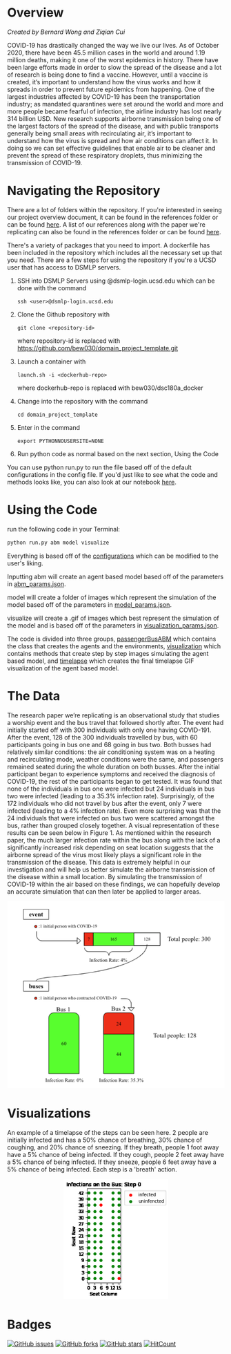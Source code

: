 # Overview 
_Created by Bernard Wong and Ziqian Cui_

COVID-19 has drastically changed the way we live our lives. As of October 2020, there have been 45.5 million cases in the world and around 1.19 million deaths, making it one of the worst epidemics in history. There have been large efforts made in order to slow the spread of the disease and a lot of research is being done to find a vaccine. However, until a vaccine is created, it’s important to understand how the virus works and how it spreads in order to prevent future epidemics from happening. One of the largest industries affected by COVID-19 has been the transportation industry; as mandated quarantines were set around the world and more and more people became fearful of infection, the airline industry has lost nearly 314 billion USD. New research supports airborne transmission being one of the largest factors of the spread of the disease, and with public transports generally being small areas with recirculating air, it’s important to understand how the virus is spread and how air conditions can affect it. In doing so we can set effective guidelines that enable air to be cleaner and prevent the spread of these respiratory droplets, thus minimizing the transmission of COVID-19. 

# Navigating the Repository 
There are a lot of folders within the repository. If you're interested in seeing our project overview document, it can be found in the references folder or can be found [here](https://github.com/bew030/domain_project_template/blob/main/references/SIMULATING%20AIRBORNE%20TRANSMISSION%20OF%20SARS-CoV-2%20AMONGST%20BUS%20RIDERS%20-%20checkpoint%201.pdf). A list of our references along with the paper we're replicating can also be found in the references folder or can be found [here](https://github.com/bew030/domain_project_template/blob/main/references/references.md). 

There's a variety of packages that you need to import. A dockerfile has been included in the repository which includes all the necessary set up that you need. There are a few steps for using the repository if you're a UCSD user that has access to DSMLP servers. 

1. SSH into DSMLP Servers using <user>@dsmlp-login.ucsd.edu which can be done with the command 
	
	```shell
	ssh <user>@dsmlp-login.ucsd.edu
	```

2. Clone the Github repository with 
	```shell
	git clone <repository-id> 
	```
	where repository-id is replaced with https://github.com/bew030/domain_project_template.git
	
3. Launch a container with
	```shell
	launch.sh -i <dockerhub-repo>
	```
	where dockerhub-repo is replaced with bew030/dsc180a_docker
	
4. Change into the repository with the command 
	```shell
	cd domain_project_template
	```
	
5. Enter in the command 
	```shell
	export PYTHONNOUSERSITE=NONE
	```

6. Run python code as normal based on the next section, Using the Code

You can use python run.py to run the file based off of the default configurations in the config file. If you'd just like to see what the code and methods looks like, you can also look at our notebook [here](https://github.com/bew030/domain_project_template/blob/main/notebooks/Example%20Notebook.ipynb).

# Using the Code 

run the following code in your Terminal: 

```python 
python run.py abm model visualize
```

Everything is based off of the [configurations](https://github.com/bew030/domain_project_template/tree/main/config) which can be modified to the user's liking.

Inputting abm will create an agent based model based off of the parameters in [abm_params.json](https://github.com/bew030/domain_project_template/blob/main/config/abm_params.json). 

model will create a folder of images which represent the simulation of the model based off of the parameters in [model_params.json](https://github.com/bew030/domain_project_template/blob/main/config/model_params.json). 

visualize will create a .gif of images which best represent the simulation of the model and is based off of the parameters in [visualization_params.json](https://github.com/bew030/domain_project_template/blob/main/config/visualization_params.json).


The code is divided into three groups, [passengerBusABM](https://github.com/bew030/domain_project_template/blob/main/src/passengerBusABM.py) which contains the class that creates the agents and the environments, [visualization](https://github.com/bew030/domain_project_template/blob/main/src/visualization.py) which contains methods that create step by step images simulating the agent based model, and [timelapse](https://github.com/bew030/domain_project_template/blob/main/src/timelapse.py) which creates the final timelapse GIF visualization of the agent based model. 

# The Data 
The research paper we’re replicating is an observational study that studies a worship event and the bus travel that followed shortly after. The event had initially started off with 300 individuals with only one having COVID-191. After the event, 128 of the 300 individuals travelled by bus, with 60 participants going in bus one and 68 going in bus two. Both busses had relatively similar conditions: the air conditioning system was on a heating and recirculating mode, weather conditions were the same, and passengers remained seated during the whole duration on both busses. 
After the initial participant began to experience symptoms and received the diagnosis of COVID-19, the rest of the participants began to get tested. It was found that none of the individuals in bus one were infected but 24 individuals in bus two were infected (leading to a 35.3% infection rate). Surprisingly, of the 172 individuals who did not travel by bus after the event, only 7 were infected (leading to a 4% infection rate). Even more surprising was that the 24 individuals that were infected on bus two were scattered amongst the bus, rather than grouped closely together. A visual representation of these results can be seen below in Figure 1. 
As mentioned within the research paper, the much larger infection rate within the bus along with the lack of a significantly increased risk depending on seat location suggests that the airborne spread of the virus most likely plays a significant role in the transmission of the disease. This data is extremely helpful in our investigation and will help us better simulate the airborne transmission of the disease within a small location. By simulating the transmission of COVID-19 within the air based on these findings, we can hopefully develop an accurate simulation that can then later be applied to larger areas. 

<p align="center">
	<img src="https://github.com/bew030/domain_project_template/blob/main/images_for_readme/images/results.png" />
</p>

# Visualizations 
An example of a timelapse of the steps can be seen here. 2 people are initially infected and has a 50% chance of breathing, 30% chance of coughing, and 20% chance of sneezing. If they breath, people 1 foot away have a 5% chance of being infected. If they cough, people 2 feet away have a 5% chance of being infected. If they sneeze, people 6 feet away have a 5% chance of being infected. Each step is a 'breath' action. 

<p align="center">
	<img src="https://github.com/bew030/busABM/blob/master/images_for_readme/images/gif_of_model.gif" />
</p>

# Badges 
[![GitHub issues](https://img.shields.io/github/issues/bew030/domain_project_template?color=purple)](https://github.com/bew030/domain_project_template/issues)
[![GitHub forks](https://img.shields.io/github/forks/bew030/domain_project_template?color=orange)](https://github.com/bew030/domain_project_template/network)
[![GitHub stars](https://img.shields.io/github/stars/bew030/domain_project_template)](https://github.com/bew030/domain_project_template/stargazers)
[![HitCount](http://hits.dwyl.io/bew030/bew030/domain_project_template.svg)](http://hits.dwyl.io/bew030/domain_project_template)
